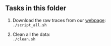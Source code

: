 ## Tasks in this folder

1. Download the raw traces from our [webpage](https://www.cl.cam.ac.uk/research/security/datasets/ascon/U-O3/index.html#DN):  
   `./script_all.sh`

2. Clean all the data:  
   `./clean.sh`  

